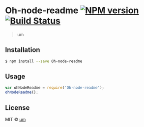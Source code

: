 # Oh-node-readme [![NPM version](https://badge.fury.io/js/Oh-node-readme.svg)](https://npmjs.org/package/Oh-node-readme) [![Build Status](https://travis-ci.org/TravisLovingood/Oh-node-readme.svg?branch=master)](https://travis-ci.org/TravisLovingood/Oh-node-readme)

> um

## Installation

```sh
$ npm install --save Oh-node-readme
```

## Usage

```js
var ohNodeReadme = require('Oh-node-readme');
ohNodeReadme();
```

## License

MIT © [um](um)
